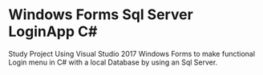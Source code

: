 # Windows Forms Sql Server LoginApp C#
Study Project Using Visual Studio 2017 Windows Forms to make functional Login menu in C# with a local Database by using an 
Sql Server. 
